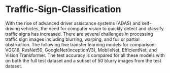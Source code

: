 # Traffic-Sign-Classification
With the rise of advanced driver assistance systems (ADAS) and self-driving vehicles, the need for computer vision to quickly detect and classify traffic signs has increased. There are several challenges in processing traffic sign images including blurring, warping, and full or partial obstruction. The following five transfer learning models for comparison: VGG16, ResNet50, GoogleNet(inceptionV3), MobileNet, EfficientNet, and Vision Transformer. The test accuracy is compared for all these models with on both the full test dataset and a subset of 50 blurry images from the test dataset.
